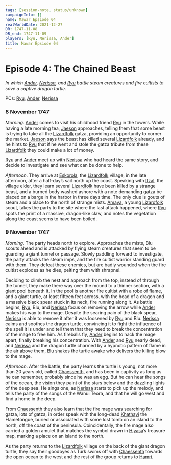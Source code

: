 ```yaml
---
tags: [session-note, status/unknown]
campaignInfo: []
name: Mawar Epsiode 04
realWorldDate: 2021-12-27
DR: 1747-11-08
DR_end: 1747-11-09
players: [Ryu, Nerissa, Ander]
title: Mawar Epsiode 04
---
```

# Episode 4: The Chained Beast
*In which [Ander](<../../../people/pcs/mawar-confederacy/ander.md>), [Nerissa](<../../../people/pcs/mawar-confederacy/nerissa.md>), and [Ryu](<../../../people/pcs/mawar-confederacy/ryu.md>) battle steam creatures and fire cultists to save a captive dragon turtle.*

PCs: [Ryu](<../../../people/pcs/mawar-confederacy/ryu.md>), [Ander](<../../../people/pcs/mawar-confederacy/ander.md>), [Nerissa](<../../../people/pcs/mawar-confederacy/nerissa.md>)

### 8 November 1747
*Morning*. [Ander](<../../../people/pcs/mawar-confederacy/ander.md>) comes to visit his childhood friend [Ryu](<../../../people/pcs/mawar-confederacy/ryu.md>) in the towers. While having a late morning tea, [Jaeson](<../../../people/mawarans/jaeson.md>) approaches, telling them that some beast is trying to take all the [Lizardfolk](<../../../species/children-of-the-embodied-gods/lizardfolk/lizardfolk.md>) gatza, providing an opportunity to corner the market. [Jaeson](<../../../people/mawarans/jaeson.md>) says the beast has killed several [Lizardfolk](<../../../species/children-of-the-embodied-gods/lizardfolk/lizardfolk.md>) already, and he hints to [Ryu](<../../../people/pcs/mawar-confederacy/ryu.md>) that if he went and stole the gatza tribute from these [Lizardfolk](<../../../species/children-of-the-embodied-gods/lizardfolk/lizardfolk.md>) they could make a lot of money. 

[Ryu](<../../../people/pcs/mawar-confederacy/ryu.md>) and [Ander](<../../../people/pcs/mawar-confederacy/ander.md>) meet up with [Nerissa](<../../../people/pcs/mawar-confederacy/nerissa.md>) who had heard the same story, and decide to investigate and see what can be done to help. 

*Afternoon*. They arrive at [Eskorola](<../../../gazetteer/west-coast/mawar-confederacy/eskorola.md>), the [Lizardfolk](<../../../species/children-of-the-embodied-gods/lizardfolk/lizardfolk.md>) village, in the late afternoon, after a half-day’s sail north up the coast. Speaking with [Itzal](<../../../people/lizardfolk/itzal.md>), the village elder, they learn several [Lizardfolk](<../../../species/children-of-the-embodied-gods/lizardfolk/lizardfolk.md>) have been killed by a strange beast, and a burned body washed ashore with a note demanding gatza be placed on a barge in the harbor in three days time. The only clue is gouts of steam and a place to the north of strange mists. [Amaya](<../../../people/lizardfolk/amaya.md>), a young [Lizardfolk](<../../../species/children-of-the-embodied-gods/lizardfolk/lizardfolk.md>) scout, takes the party to the site where the last attack happened, where [Ryu](<../../../people/pcs/mawar-confederacy/ryu.md>) spots the print of a massive, dragon-like claw, and notes the vegetation along the coast seems to have been boiled. 

### 9 November 1747
*Morning*. The party heads north to explore. Approaches the mists, Blu scouts ahead and is attacked by flying steam creatures that seem to be guarding a giant tunnel or passage. Slowly paddling forward to investigate, the party attacks the steam imps, and the fire cultist warrior standing guard with them. They defeat these enemies, but are badly wounded when the fire cultist explodes as he dies, pelting them with shrapnel.

Deciding to climb the nest and approach from the top, instead of through the tunnel, they make there way over the mound to a thinner section, with a giant pool beneath it. In the pool is another fire cultist with a robe of flame, and a giant turtle, at least fifteen feet across, with the head of a dragon and a massive black spear stuck in its neck, fire running along it. As battle begins, [Ryu](<../../../people/pcs/mawar-confederacy/ryu.md>), Blu, and [Nerissa](<../../../people/pcs/mawar-confederacy/nerissa.md>) focus on removing the arrow while [Ander](<../../../people/pcs/mawar-confederacy/ander.md>) makes his way to the mage. Despite the searing pain of the black spear, [Nerissa](<../../../people/pcs/mawar-confederacy/nerissa.md>) is able to remove it after it was loosened by [Ryu](<../../../people/pcs/mawar-confederacy/ryu.md>) and Blu. [Nerissa](<../../../people/pcs/mawar-confederacy/nerissa.md>) calms and soothes the dragon turtle, convincing it to fight the influence of the spell it is under and tell them that they need to break the concentration of the mage to free him. As fireballs fly, [Ander](<../../../people/pcs/mawar-confederacy/ander.md>) begins to hack the mage apart, finally breaking his concentration. With [Ander](<../../../people/pcs/mawar-confederacy/ander.md>) and [Ryu](<../../../people/pcs/mawar-confederacy/ryu.md>) nearly dead, and [Nerissa](<../../../people/pcs/mawar-confederacy/nerissa.md>) and the dragon turtle charmed by a hypnotic pattern of flame in the air above them, Blu shakes the turtle awake who delivers the killing blow to the mage.

*Afternoon*. After the battle, the party learns the turtle is young, not more than 20 years old, called [Chaessenth](<../../../people/other-nonhumans/chaessenth.md>), and has been in captivity as long as he can remember, probably since he was an egg. But he can hear the songs of the ocean, the vision they paint of the stars below and the dazzling lights of the deep sea. He sings one, as [Nerissa](<../../../people/pcs/mawar-confederacy/nerissa.md>) starts to pick up the melody, and tells the party of the songs of the Wanui Teora, and that he will go west and find a home in the deep. 

From [Chaessenth](<../../../people/other-nonhumans/chaessenth.md>) they also learn that the fire mage was searching for gatza, lots of gatza, in order speak with the long-dead [Khathayi](<../../../people/other-humans/khathayi.md>) the Flametongue, buried or associated with some lost tomb on an island to the north, off the coast of the peninsula. Coincidentally, the fire mage also carried a golden amulet that matches the symbol drawn in [Hiyasa](<../../../people/mawarans/hiyasa.md>)’s treasure map, marking a place on an island to the north. 

As the party returns to the [Lizardfolk](<../../../species/children-of-the-embodied-gods/lizardfolk/lizardfolk.md>) village on the back of the giant dragon turtle, they say their goodbyes as Turk swims off with [Chaessenth](<../../../people/other-nonhumans/chaessenth.md>) towards the open ocean to the west and the rest of the group returns to [Hamri](<../../../gazetteer/west-coast/mawar-confederacy/hamri.md>).